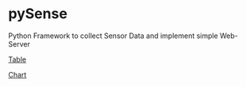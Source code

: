 # pySense
Python Framework to collect Sensor Data and implement simple Web-Server

[Table](Funksensoren_Table_icon.html)

[Chart](Funksensoren_Charts_icon.html)
